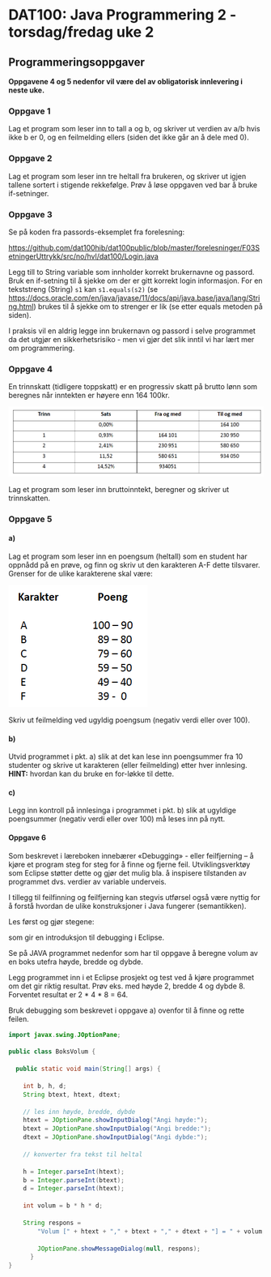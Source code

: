 # DAT100: Java Programmering 2 - torsdag/fredag uke 2

## Programmeringsoppgaver

**Oppgavene 4 og 5 nedenfor vil være del av obligatorisk innlevering i neste uke.**

### Oppgave 1

Lag et program som leser inn to tall a og b, og skriver ut verdien av a/b hvis ikke b er 0, og en feilmelding ellers (siden det ikke går an å dele med 0).

### Oppgave 2

Lag et program som leser inn tre heltall fra brukeren, og skriver ut igjen tallene sortert i stigende rekkefølge. Prøv å løse oppgaven ved bar å bruke if-setninger.

### Oppgave 3

Se på koden fra passords-eksemplet fra forelesning:

https://github.com/dat100hib/dat100public/blob/master/forelesninger/F03SetningerUttrykk/src/no/hvl/dat100/Login.java

Legg till to String variable som innholder korrekt brukernavne og passord. Bruk en if-setning til å sjekke om der er gitt korrekt login informasjon. For en tekststreng (String) `s1` kan `s1.equals(s2)` (se https://docs.oracle.com/en/java/javase/11/docs/api/java.base/java/lang/String.html) brukes til å sjekke om to strenger er lik (se etter equals metoden på siden).

I praksis vil en aldrig legge inn brukernavn og passord i selve programmet da det utgjør en sikkerhetsrisiko - men vi gjør det slik inntil vi har lært mer om programmering.

### Oppgave 4

En trinnskatt (tidligere toppskatt) er en progressiv skatt på brutto lønn som beregnes når inntekten er
høyere enn 164 100kr.

![](assets/markdown-img-paste-20190821100958296.png)

Lag et program som leser inn bruttoinntekt, beregner og skriver ut trinnskatten.

### Oppgave 5

#### a)

Lag et program som leser inn en poengsum (heltall) som en student har oppnådd på en prøve, og finn
og skriv ut den karakteren A-F dette tilsvarer. Grenser for de ulike karakterene skal være:

![](assets/markdown-img-paste-20190821101128267.png)

Skriv ut feilmelding ved ugyldig poengsum (negativ verdi eller over 100).

#### b)

Utvid programmet i pkt. a) slik at det kan lese inn poengsummer fra 10 studenter og skrive ut karakteren
(eller feilmelding) etter hver innlesing. **HINT:** hvordan kan du bruke en for-løkke til dette.

#### c)

Legg inn kontroll på innlesinga i programmet i pkt. b) slik at ugyldige poengsummer (negativ verdi eller over 100) må leses inn på nytt.

#### Oppgave 6

Som beskrevet i læreboken innebærer «Debugging» - eller feilfjerning – å kjøre et program steg for steg for å finne og fjerne feil. Utviklingsverktøy som Eclipse støtter dette og gjør det mulig bla. å inspisere tilstanden av programmet dvs. verdier av variable underveis.

I tillegg til feilfinning og feilfjerning kan stegvis utførsel også være nyttig for å forstå hvordan de ulike konstruksjoner i Java fungerer (semantikken).

Les først og gjør stegene:

som gir en introduksjon til debugging i Eclipse.

Se på JAVA programmet nedenfor som har til oppgave å beregne volum av en boks utefra høyde, bredde og dybde.

Legg programmet inn i et Eclipse prosjekt og test ved å kjøre programmet om det gir riktig resultat. Prøv eks. med høyde 2, bredde 4 og dybde 8. Forventet resultat er 2 * 4 * 8 = 64.

Bruk debugging som beskrevet i oppgave a) ovenfor til å finne og rette feilen.

```java
import javax.swing.JOptionPane;

public class BoksVolum {

  public static void main(String[] args) {

    int b, h, d;
    String btext, htext, dtext;

    // les inn høyde, bredde, dybde
    htext = JOptionPane.showInputDialog("Angi høyde:");
    btext = JOptionPane.showInputDialog("Angi bredde:");
    dtext = JOptionPane.showInputDialog("Angi dybde:");

    // konverter fra tekst til heltal

    h = Integer.parseInt(htext);
    b = Integer.parseInt(btext);
    d = Integer.parseInt(htext);

    int volum = b * h * d;

    String respons =
        "Volum [" + htext + "," + btext + "," + dtext + "] = " + volum;

        JOptionPane.showMessageDialog(null, respons);
      }
}
```
